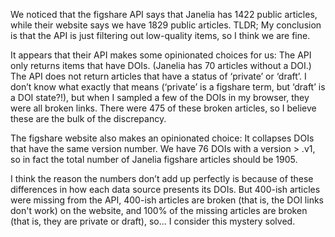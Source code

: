 We noticed that the figshare API says that Janelia has 1422 public articles, while their website says we have 1829 public articles. TLDR; My conclusion is that the API is just filtering out low-quality items, so I think we are fine.
 
It appears that their API makes some opinionated choices for us:
The API only returns items that have DOIs. (Janelia has 70 articles without a DOI.)
The API does not return articles that have a status of ‘private’ or ‘draft’. I don’t know what exactly that means (‘private’ is a figshare term, but ‘draft’ is a DOI state?!), but when I sampled a few of the DOIs in my browser, they were all broken links. There were 475 of these broken articles, so I believe these are the bulk of the discrepancy.
 
The figshare website also makes an opinionated choice:
It collapses DOIs that have the same version number. We have 76 DOIs with a version > .v1, so in fact the total number of Janelia figshare articles should be 1905.
 
I think the reason the numbers don’t add up perfectly is because of these differences in how each data source presents its DOIs. But 400-ish articles were missing from the API, 400-ish articles are broken (that is, the DOI links don't work) on the website, and 100% of the missing articles are broken (that is, they are private or draft), so… I consider this mystery solved.
